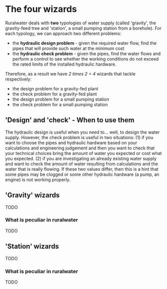 # The four wizards 

Ruralwater deals with **two** typologies of water supply (called
'gravity', the gravity-feed tree and 'station', a small pumping station
from a borehole). For each typology, we can approach two different
problems:

* the **hydraulic design problem** - given the required water flow,
  find the pipes that will provide such water at the minimum cost
* the **hydraulic check problem** - given the pipes, find the water flows
  and perform a control to see whether the working conditions
  do not exceed the rated limits of the installed hydraulic hardware.

Therefore, as a result we have *2 times 2 = 4* wizards that tackle respectively:

* the design problem for a gravity-fed plant 
* the check problem for a gravity-fed plant 
* the design problem for a small pumping station 
* the check problem for a small pumping station 

## 'Design' and 'check' - When to use them

The hydraulic design is useful when you need to... well, to design the
water supply. However, the check problem is useful in two situations:
(1) if you want to choose the pipes and hydraulic hardware based on your
calculations and engineering judgement and then you want to check that
your technical choices bring the amount of water you expected or cost
what you expected. (2) if you are investigating an already existing
water supply and want to check the amount of water resulting from
calculations and the water that is really flowing. If these two values
differ, then this is a hint that some pipes may be clogged or some other
hydraulic hardware (a pump, an engine) is not working properly.

## 'Gravity' wizards

TODO

### What is peculiar in ruralwater

TODO

## 'Station' wizards

TODO

### What is peculiar in ruralwater

TODO